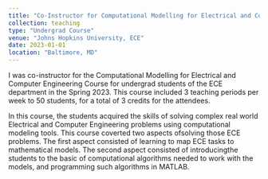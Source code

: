 ```yaml
---
title: "Co-Instructor for Computational Modelling for Electrical and Computer Engineering (EN.520)"
collection: teaching
type: "Undergrad Course"
venue: "Johns Hopkins University, ECE"
date: 2023-01-01
location: "Baltimore, MD"
---
```


I was co-instructor for the Computational Modelling for Electrical and Computer Engineering Course for undergrad students of the ECE department in the Spring 2023. This course included 3 teaching periods per week to 50 students, for a total of 3 credits for the attendees.

In this course, the students acquired the skills of solving complex real world Electrical and Computer Engineering problems using computational modeling tools. This course coverted two aspects ofsolving those ECE problems. The first aspect consisted of learning to map ECE tasks to mathematical models. The second aspect consisted of introducingthe students to the basic of computational algorithms needed to work with the models, and programming such algorithms in MATLAB.
